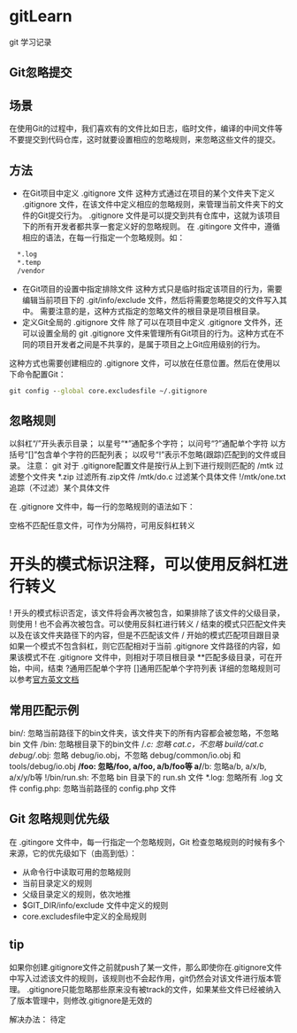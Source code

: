 # gitLearn
git 学习记录

## Git忽略提交
场景
---
在使用Git的过程中，我们喜欢有的文件比如日志，临时文件，编译的中间文件等不要提交到代码仓库，这时就要设置相应的忽略规则，来忽略这些文件的提交。

方法
--
- 在Git项目中定义 .gitignore 文件
这种方式通过在项目的某个文件夹下定义 .gitignore 文件，在该文件中定义相应的忽略规则，来管理当前文件夹下的文件的Git提交行为。
.gitignore 文件是可以提交到共有仓库中，这就为该项目下的所有开发者都共享一套定义好的忽略规则。
在 .gitingore 文件中，遵循相应的语法，在每一行指定一个忽略规则。如： 
```cmd
  *.log
  *.temp
  /vendor
```
- 在Git项目的设置中指定排除文件
这种方式只是临时指定该项目的行为，需要编辑当前项目下的 .git/info/exclude 文件，然后将需要忽略提交的文件写入其中。
需要注意的是，这种方式指定的忽略文件的根目录是项目根目录。
- 定义Git全局的 .gitignore 文件
除了可以在项目中定义 .gitignore 文件外，还可以设置全局的 git .gitignore 文件来管理所有Git项目的行为。这种方式在不同的项目开发者之间是不共享的，是属于项目之上Git应用级别的行为。

这种方式也需要创建相应的 .gitignore 文件，可以放在任意位置。然后在使用以下命令配置Git：
```cmd
git config --global core.excludesfile ~/.gitignore
``` 

忽略规则
--
以斜杠“/”开头表示目录；
以星号“*”通配多个字符；
以问号“?”通配单个字符
以方括号“[]”包含单个字符的匹配列表；
以叹号“!”表示不忽略(跟踪)匹配到的文件或目录。
注意： git 对于 .gitignore配置文件是按行从上到下进行规则匹配的
/mtk 过滤整个文件夹
*.zip 过滤所有.zip文件
/mtk/do.c 过滤某个具体文件
!/mtk/one.txt 追踪（不过滤）某个具体文件

在 .gitignore 文件中，每一行的忽略规则的语法如下：

空格不匹配任意文件，可作为分隔符，可用反斜杠转义
# 开头的模式标识注释，可以使用反斜杠进行转义
! 开头的模式标识否定，该文件将会再次被包含，如果排除了该文件的父级目录，则使用 ! 也不会再次被包含。可以使用反斜杠进行转义
/ 结束的模式只匹配文件夹以及在该文件夹路径下的内容，但是不匹配该文件
/ 开始的模式匹配项目跟目录
如果一个模式不包含斜杠，则它匹配相对于当前 .gitignore 文件路径的内容，如果该模式不在 .gitignore 文件中，则相对于项目根目录
**匹配多级目录，可在开始，中间，结束
?通用匹配单个字符
[]通用匹配单个字符列表 
详细的忽略规则可以参考[官方英文文档](https://git-scm.com/docs/gitignore)

常用匹配示例
--
bin/: 忽略当前路径下的bin文件夹，该文件夹下的所有内容都会被忽略，不忽略 bin 文件
/bin: 忽略根目录下的bin文件
/*.c: 忽略 cat.c，不忽略 build/cat.c
debug/*.obj: 忽略 debug/io.obj，不忽略 debug/common/io.obj 和 tools/debug/io.obj
**/foo: 忽略/foo, a/foo, a/b/foo等
a/**/b: 忽略a/b, a/x/b, a/x/y/b等
!/bin/run.sh: 不忽略 bin 目录下的 run.sh 文件
*.log: 忽略所有 .log 文件
config.php: 忽略当前路径的 config.php 文件


Git 忽略规则优先级
--
在 .gitingore 文件中，每一行指定一个忽略规则，Git 检查忽略规则的时候有多个来源，它的优先级如下（由高到低）：
- 从命令行中读取可用的忽略规则
- 当前目录定义的规则
- 父级目录定义的规则，依次地推
- $GIT_DIR/info/exclude 文件中定义的规则
- core.excludesfile中定义的全局规则 

tip
--
如果你创建.gitignore文件之前就push了某一文件，那么即使你在.gitignore文件中写入过滤该文件的规则，该规则也不会起作用，git仍然会对该文件进行版本管理。
.gitignore只能忽略那些原来没有被track的文件，如果某些文件已经被纳入了版本管理中，则修改.gitignore是无效的

解决办法：
  待定





